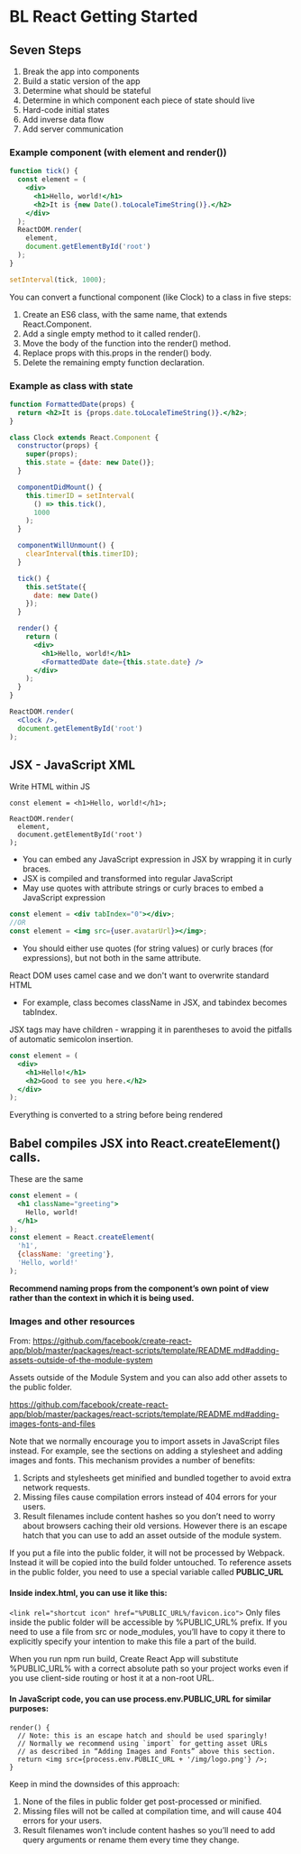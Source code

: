 # BL React Getting Started

## Seven Steps
1. Break the app into components
2. Build a static version of the app
3. Determine what should be stateful
4. Determine in which component each piece of state should live 
5. Hard-code initial states
6. Add inverse data flow
7. Add server communication

### Example component (with element and render())
```jsx
function tick() {
  const element = (
    <div>
      <h1>Hello, world!</h1>
      <h2>It is {new Date().toLocaleTimeString()}.</h2>
    </div>
  );
  ReactDOM.render(
    element,
    document.getElementById('root')
  );
}

setInterval(tick, 1000);
```

You can convert a functional component (like Clock) to a class in five steps:
1. Create an ES6 class, with the same name, that extends React.Component.
1. Add a single empty method to it called render().
1. Move the body of the function into the render() method.
1. Replace props with this.props in the render() body.
1. Delete the remaining empty function declaration.



### Example as class with state
```jsx
function FormattedDate(props) {
  return <h2>It is {props.date.toLocaleTimeString()}.</h2>;
}

class Clock extends React.Component {
  constructor(props) {
    super(props);
    this.state = {date: new Date()};
  }

  componentDidMount() {
    this.timerID = setInterval(
      () => this.tick(),
      1000
    );
  }

  componentWillUnmount() {
    clearInterval(this.timerID);
  }

  tick() {
    this.setState({
      date: new Date()
    });
  }

  render() {
    return (
      <div>
        <h1>Hello, world!</h1>
        <FormattedDate date={this.state.date} />
      </div>
    );
  }
}

ReactDOM.render(
  <Clock />,
  document.getElementById('root')
);

```

## JSX - JavaScript XML
Write HTML within JS
```JSX
const element = <h1>Hello, world!</h1>;

ReactDOM.render(
  element,
  document.getElementById('root')
);
```

* You can embed any JavaScript expression in JSX by wrapping it in curly braces.
* JSX is compiled and transformed into regular JavaScript
* May use quotes with attribute strings or curly braces to embed a JavaScript expression
```jsx
const element = <div tabIndex="0"></div>;
//OR
const element = <img src={user.avatarUrl}></img>;
```
* You should either use quotes (for string values) or curly braces (for expressions), but not both in the same attribute.

React DOM uses camel case and we don't want to overwrite standard HTML
* For example, class becomes className in JSX, and tabindex becomes tabIndex.

JSX tags may have children - wrapping it in parentheses to avoid the pitfalls of automatic semicolon insertion.

```jsx
const element = (
  <div>
    <h1>Hello!</h1>
    <h2>Good to see you here.</h2>
  </div>
);
```

Everything is converted to a string before being rendered

## Babel compiles JSX into React.createElement() calls.
These are the same
```jsx
const element = (
  <h1 className="greeting">
    Hello, world!
  </h1>
);
const element = React.createElement(
  'h1',
  {className: 'greeting'},
  'Hello, world!'
);
```
**Recommend naming props from the component’s own point of view rather than the context in which it is being used.**

### Images and other resources
From: https://github.com/facebook/create-react-app/blob/master/packages/react-scripts/template/README.md#adding-assets-outside-of-the-module-system

Assets outside of the Module System and you can also add other assets to the public folder.

https://github.com/facebook/create-react-app/blob/master/packages/react-scripts/template/README.md#adding-images-fonts-and-files

Note that we normally encourage you to import assets in JavaScript files instead. For example, see the sections on adding a stylesheet and adding images and fonts. This mechanism provides a number of benefits:

1. Scripts and stylesheets get minified and bundled together to avoid extra network requests.
1. Missing files cause compilation errors instead of 404 errors for your users.
1. Result filenames include content hashes so you don’t need to worry about browsers caching their old versions.
However there is an escape hatch that you can use to add an asset outside of the module system.

If you put a file into the public folder, it will not be processed by Webpack. Instead it will be copied into the build folder untouched. To reference assets in the public folder, you need to use a special variable called **PUBLIC_URL**

#### Inside index.html, you can use it like this:

`<link rel="shortcut icon" href="%PUBLIC_URL%/favicon.ico">`
Only files inside the public folder will be accessible by %PUBLIC_URL% prefix. If you need to use a file from src or node_modules, you’ll have to copy it there to explicitly specify your intention to make this file a part of the build.

When you run npm run build, Create React App will substitute %PUBLIC_URL% with a correct absolute path so your project works even if you use client-side routing or host it at a non-root URL.

#### In JavaScript code, you can use process.env.PUBLIC_URL for similar purposes:
```
render() {
  // Note: this is an escape hatch and should be used sparingly!
  // Normally we recommend using `import` for getting asset URLs
  // as described in “Adding Images and Fonts” above this section.
  return <img src={process.env.PUBLIC_URL + '/img/logo.png'} />;
}
```

Keep in mind the downsides of this approach:

1. None of the files in public folder get post-processed or minified.
1. Missing files will not be called at compilation time, and will cause 404 errors for your users.
1. Result filenames won’t include content hashes so you’ll need to add query arguments or rename them every time they change.


